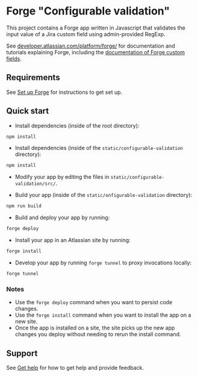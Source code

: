 # Forge "Configurable validation"

This project contains a Forge app written in Javascript that validates the input value of a Jira custom field using admin-provided RegExp.

See [developer.atlassian.com/platform/forge/](https://developer.atlassian.com/platform/forge) for documentation and tutorials explaining Forge,
including the [documentation of Forge custom fields](https://developer.atlassian.com/platform/forge/manifest-reference/#jira-custom-field).

## Requirements

See [Set up Forge](https://developer.atlassian.com/platform/forge/set-up-forge/) for instructions to get set up.

## Quick start

- Install dependencies (inside of the root directory):

```sh
npm install
```

- Install dependencies (inside of the `static/configurable-validation` directory):

```sh
npm install
```

- Modify your app by editing the files in `static/configurable-validation/src/`.

- Build your app (inside of the `static/onfigurable-validation` directory):

```sh
npm run build
```

- Build and deploy your app by running:

```sh
forge deploy
```

- Install your app in an Atlassian site by running:

```sh
forge install
```

- Develop your app by running `forge tunnel` to proxy invocations locally:

```sh
forge tunnel
```

### Notes

- Use the `forge deploy` command when you want to persist code changes.
- Use the `forge install` command when you want to install the app on a new site.
- Once the app is installed on a site, the site picks up the new app changes you deploy without needing to rerun the install command.

## Support

See [Get help](https://developer.atlassian.com/platform/forge/get-help/) for how to get help and provide feedback.
